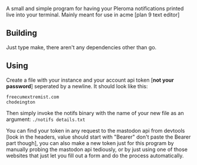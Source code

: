 A small and simple program for having your Pleroma notifications printed live into your terminal. Mainly meant for use in acme [plan 9 text editor]

## Building
Just type make, there aren't any dependencies other than go.

## Using
Create a file with your instance and your account api token [**not your password**] seperated by a newline. It should look like this:
```
freecumextremist.com
chodeington
```

Then simply invoke the notifs binary with the name of your new file as an argument: `./notifs details.txt`

You can find your token in any request to the mastodon api from devtools [look in the headers, value should start with "Bearer" don't paste the Bearer part though], you can also make a new token just for this program by manually probing the mastodon api tediously, or by just using one of those websites that just let you fill out a form and do the process automatically. 
